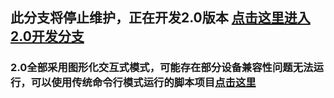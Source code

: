 ## 此分支将停止维护，正在开发2.0版本 [点击这里进入2.0开发分支](https://github.com/yxsj245/fnscript/tree/2.0)
### 2.0全部采用图形化交互式模式，可能存在部分设备兼容性问题无法运行，可以使用传统命令行模式运行的脚本项目[点击这里](https://github.com/qiyueqixi/fnos)
